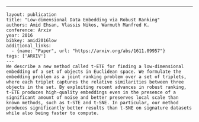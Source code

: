 ---
    layout: publication
    title: "Low-dimensional Data Embedding via Robust Ranking"
    authors: Amid Ehsan, Vlassis Nikos, Warmuth Manfred K.
    conference: Arxiv
    year: 2016
    bibkey: amid2016low
    additional_links:
      - {name: "Paper", url: "https://arxiv.org/abs/1611.09957"}
    tags: ['ARXIV']
    ---
    We describe a new method called t-ETE for finding a low-dimensional embedding of a set of objects in Euclidean space. We formulate the embedding problem as a joint ranking problem over a set of triplets, where each triplet captures the relative similarities between three objects in the set. By exploiting recent advances in robust ranking, t-ETE produces high-quality embeddings even in the presence of a significant amount of noise and better preserves local scale than known methods, such as t-STE and t-SNE. In particular, our method produces significantly better results than t-SNE on signature datasets while also being faster to compute.